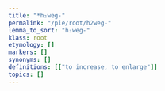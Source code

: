 ```yaml
---
title: "*h₂weg-"
permalink: "/pie/root/h2weg-"
lemma_to_sort: "h₂weg-"
klass: root
etymology: []
markers: []
synonyms: []
definitions: [["to increase, to enlarge"]]
topics: []
---
```

